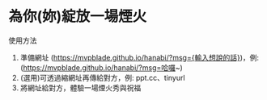 # 為你(妳)綻放一場煙火
使用方法
1. 準備網址 (https://mvpblade.github.io/hanabi/?msg={輸入想說的話})，例: (https://mvpblade.github.io/hanabi/?msg=哈囉~)
2. (選用)可透過縮網址再傳給對方，例: ppt.cc、tinyurl
3. 將網址給對方，體驗一場煙火秀與祝福
